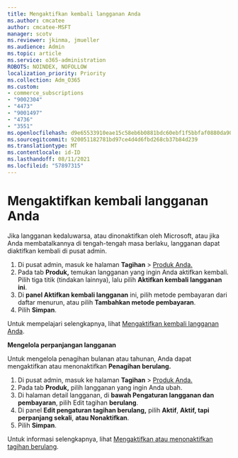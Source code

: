 ```yaml
---
title: Mengaktifkan kembali langganan Anda
ms.author: cmcatee
author: cmcatee-MSFT
manager: scotv
ms.reviewer: jkinma, jmueller
ms.audience: Admin
ms.topic: article
ms.service: o365-administration
ROBOTS: NOINDEX, NOFOLLOW
localization_priority: Priority
ms.collection: Adm_O365
ms.custom:
- commerce_subscriptions
- "9002304"
- "4473"
- "9001497"
- "4736"
- "3551"
ms.openlocfilehash: d9e65533910eae15c58eb6b0881bdc60ebf1f5bbfaf0880da90811cb95c820a9
ms.sourcegitcommit: 920051182781bd97ce4d4d6fbd268cb37b84d239
ms.translationtype: MT
ms.contentlocale: id-ID
ms.lasthandoff: 08/11/2021
ms.locfileid: "57897315"
---
```

# <a name="reactivate-your-subscription"></a>Mengaktifkan kembali langganan Anda

Jika langganan kedaluwarsa, atau dinonaktifkan oleh Microsoft, atau jika Anda membatalkannya di tengah-tengah masa berlaku, langganan dapat diaktifkan kembali di pusat admin.

1. Di pusat admin, masuk ke halaman **Tagihan**  >  [Produk Anda.](https://go.microsoft.com/fwlink/p/?linkid=842054)
2. Pada tab **Produk,** temukan langganan yang ingin Anda aktifkan kembali. Pilih tiga titik (tindakan lainnya), lalu pilih **Aktifkan kembali langganan ini**.
3. Di **panel Aktifkan kembali langganan** ini, pilih metode pembayaran dari daftar menurun, atau pilih **Tambahkan metode pembayaran**.
4. Pilih **Simpan**.

Untuk mempelajari selengkapnya, lihat [Mengaktifkan kembali langganan Anda](https://docs.microsoft.com/microsoft-365/commerce/subscriptions/reactivate-your-subscription).

**Mengelola perpanjangan langganan**

Untuk mengelola penagihan bulanan atau tahunan, Anda dapat mengaktifkan atau menonaktifkan **Penagihan berulang.**

1. Di pusat admin, masuk ke halaman **Tagihan**  >  [Produk Anda.](https://go.microsoft.com/fwlink/p/?linkid=842054)
2. Pada tab **Produk,** pilih langganan yang ingin Anda ubah.
3. Di halaman detail langganan, di **bawah Pengaturan langganan dan pembayaran**, pilih Edit tagihan **berulang**.
4. Di panel **Edit pengaturan tagihan berulang,** pilih **Aktif**, **Aktif, tapi perpanjang sekali**, **atau Nonaktifkan**.
5. Pilih **Simpan**.

Untuk informasi selengkapnya, lihat [Mengaktifkan atau menonaktifkan tagihan berulang](https://docs.microsoft.com/microsoft-365/commerce/subscriptions/renew-your-subscription#turn-recurring-billing-off-or-on).